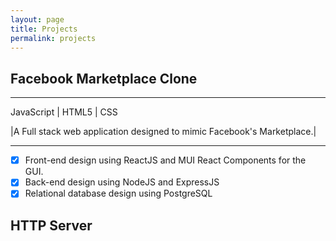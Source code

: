 ```yaml
---
layout: page
title: Projects
permalink: projects
---
```



## Facebook Marketplace Clone
***
JavaScript | HTML5 | CSS 

|A Full stack web application designed to mimic Facebook's Marketplace.|

***
- [x] Front-end design using ReactJS and MUI React Components for the GUI. 
- [x] Back-end design using NodeJS and ExpressJS
- [x] Relational database design using PostgreSQL

## HTTP Server

